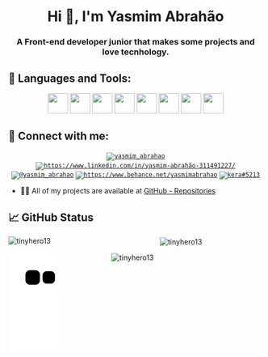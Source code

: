 <h1 align="center">Hi 👋, I'm Yasmim Abrahão</h1>
<h3 align="center">A Front-end developer junior that makes some projects and love tecnhology.</h3>

## 🔧 Languages and Tools:
<p align="center">
<code><img src="https://cdn.jsdelivr.net/gh/devicons/devicon/icons/html5/html5-original-wordmark.svg" height="40px" width="40px" /></code>
<code><img src="https://cdn.jsdelivr.net/gh/devicons/devicon/icons/css3/css3-original-wordmark.svg" height="40px" width="40px" /></code>
<code><img src="https://cdn.jsdelivr.net/gh/devicons/devicon/icons/javascript/javascript-original.svg" height="40px" width="40px" /></code>
<code><img src="https://cdn.jsdelivr.net/gh/devicons/devicon/icons/python/python-original-wordmark.svg" height="40px" width="40px" /></code>
<code><img src="https://cdn.jsdelivr.net/gh/devicons/devicon/icons/visualstudio/visualstudio-plain-wordmark.svg" height="40px" width="40px" /></code>
<code><img src="https://cdn.jsdelivr.net/gh/devicons/devicon/icons/linux/linux-original.svg" height="40px" width="40px" /></code>
<code><img src="https://cdn.jsdelivr.net/gh/devicons/devicon/icons/windows8/windows8-original.svg" height="40px" width="40px" /></code>
<code><img src="https://cdn.jsdelivr.net/gh/devicons/devicon/icons/mysql/mysql-original-wordmark.svg" height="40px" width="40px" /></code>
</p>

## 🔧 Connect with me:
<p align="center">
<code><a href="https://twitter.com/yasmim_abrahao" target="blank"><img align="center" src="https://raw.githubusercontent.com/rahuldkjain/github-profile-readme-generator/master/src/images/icons/Social/twitter.svg" alt="yasmim_abrahao" height="30" width="40" /></a></code>
<code><a href="https://linkedin.com/in/https://www.linkedin.com/in/yasmim-abrahão-311491227/" target="blank"><img align="center" src="https://raw.githubusercontent.com/rahuldkjain/github-profile-readme-generator/master/src/images/icons/Social/linked-in-alt.svg" alt="https://www.linkedin.com/in/yasmim-abrahão-311491227/" height="30" width="40" /></a></code>
<code><a href="https://instagram.com/@yasmim_abrahao" target="blank"><img align="center" src="https://raw.githubusercontent.com/rahuldkjain/github-profile-readme-generator/master/src/images/icons/Social/instagram.svg" alt="@yasmim_abrahao" height="30" width="40" /></a></code>
<code><a href="https://www.behance.net/https://www.behance.net/yasmimabrahao" target="blank"><img align="center" src="https://raw.githubusercontent.com/rahuldkjain/github-profile-readme-generator/master/src/images/icons/Social/behance.svg" alt="https://www.behance.net/yasmimabrahao" height="30" width="40" /></a></code>
<code><a href="https://discord.gg/kera#5213" target="blank"><img align="center" src="https://raw.githubusercontent.com/rahuldkjain/github-profile-readme-generator/master/src/images/icons/Social/discord.svg" alt="kera#5213" height="30" width="40" /></a></code>
</p>

- 👨‍💻 All of my projects are available at [GitHub - Repositories](https://github.com/TinyHero13?tab=repositories)

## 📈 GitHub Status
<p><img align="left" src="https://github-readme-stats.vercel.app/api/top-langs?username=tinyhero13&show_icons=true&locale=en&layout=compact" alt="tinyhero13" width="300px" /></p>

<p><img align="center" src="https://github-readme-stats.vercel.app/api?username=tinyhero13&show_icons=true&locale=en" alt="tinyhero13" width="300px" /></p>

<p><img align="right" src="https://github-readme-streak-stats.herokuapp.com/?user=tinyhero13&" alt="tinyhero13" width="300px" /></p>


![Snake animation](https://github.com/TinyHero13/TinyHero13/blob/output/github-contribution-grid-snake.svg)

